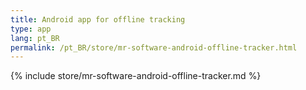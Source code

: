```yaml
---
title: Android app for offline tracking
type: app
lang: pt_BR
permalink: /pt_BR/store/mr-software-android-offline-tracker.html
---
```


{% include store/mr-software-android-offline-tracker.md %}
